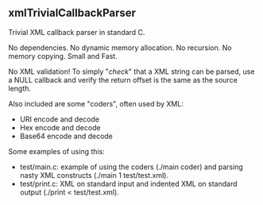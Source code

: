 ## xmlTrivialCallbackParser
Trivial XML callback parser in standard C.

No dependencies. No dynamic memory allocation. No recursion. No memory copying. Small and Fast.

No XML validation! To simply "*check*" that a XML string can be parsed, use a NULL callback and verify the return offset is the same as the source length.

Also included are some "coders", often used by XML:

* URI encode and decode
* Hex encode and decode
* Base64 encode and decode

Some examples of using this:

* test/main.c: example of using the coders (./main coder) and parsing nasty XML constructs (./main 1 test/test.xml).
* test/print.c: XML on standard input and indented XML on standard output (./print < test/test.xml).
